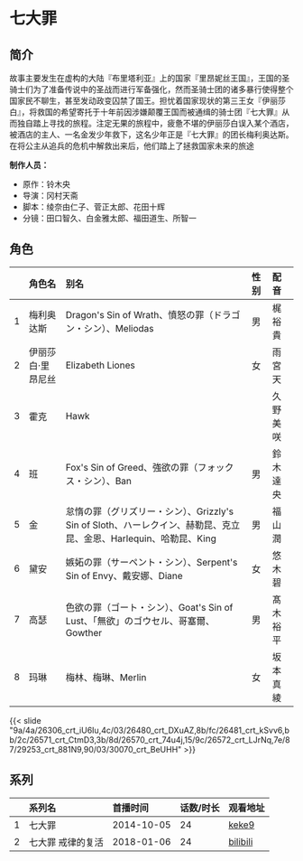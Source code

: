 # 七大罪


## 简介

故事主要发生在虚构的大陆『布里塔利亚』上的国家『里昂妮丝王国』，王国的圣骑士们为了准备传说中的圣战而进行军备强化，然而圣骑士团的诸多暴行使得整个国家民不聊生，甚至发动政变囚禁了国王。担忧着国家现状的第三王女『伊丽莎白』，将救国的希望寄托于十年前因涉嫌颠覆王国而被通缉的骑士团『七大罪』从而独自踏上寻找的旅程。注定无果的旅程中，疲惫不堪的伊丽莎白误入某个酒店，被酒店的主人、一名金发少年救下，这名少年正是『七大罪』的团长梅利奥达斯。在将公主从追兵的危机中解救出来后，他们踏上了拯救国家未来的旅途

**制作人员：**
- 原作：铃木央
- 导演：冈村天斋
- 脚本：绫奈由仁子、菅正太郎、花田十辉
- 分镜：田口智久、白金雅太郎、福田道生、所智一

## 角色

|     |   角色名   |   别名  | 性别 |  配音  |
|:--- |:------  |:----      |:---  |:--   |
| 1 | 梅利奥达斯 | Dragon's Sin of Wrath、憤怒の罪（ドラゴン・シン）、Meliodas | 男 | 梶裕貴 |
| 2 | 伊丽莎白·里昂尼丝 | Elizabeth Liones | 女 | 雨宮天 |
| 3 | 霍克 | Hawk |  | 久野美咲 |
| 4 | 班 | Fox's Sin of Greed、強欲の罪（フォックス・シン）、Ban | 男 | 鈴木達央 |
| 5 | 金 | 怠惰の罪（グリズリー・シン）、Grizzly's Sin of Sloth、ハーレクイン、赫勒昆、克立昆、金恩、Harlequin、哈勒昆、King | 男 | 福山潤 |
| 6 | 黛安 | 嫉妬の罪（サーペント・シン）、Serpent's Sin of Envy、戴安娜、Diane | 女 | 悠木碧 |
| 7 | 高瑟 | 色欲の罪（ゴート・シン）、Goat's Sin of Lust、「無欲」のゴウセル、哥塞爾、Gowther | 男 | 髙木裕平 |
| 8 | 玛琳 | 梅林、梅琳、Merlin | 女 | 坂本真綾 |

{{< slide "9a/4a/26306_crt_iU6Iu,4c/03/26480_crt_DXuAZ,8b/fc/26481_crt_kSvv6,bb/2c/26571_crt_CtmD3,3b/8d/26570_crt_74u4j,15/9c/26572_crt_LJrNq,7e/87/29253_crt_881N9,90/03/30070_crt_BeUHH" >}}

## 系列

|     | 系列名       | 首播时间       | 话数/时长 | 观看地址                                                       |
| :-- | :-------- | :--------- | :---- | :--------------------------------------------------------- |
| 1   | 七大罪       | 2014-10-05 | 24    | [keke9](https://www.keke9.app/play/22314-4-167299.html)    |
| 2   | 七大罪 戒律的复活 | 2018-01-06 | 24    | [bilibili](https://www.bilibili.com/bangumi/play/ep173378) |



